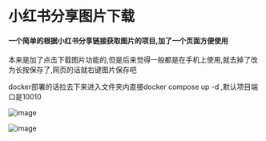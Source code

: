 # 小红书分享图片下载

#### 一个简单的根据小红书分享链接获取图片的项目,加了一个页面方便使用

本来是加了点击下载图片功能的,但是后来觉得一般都是在手机上使用,就去掉了改为长按保存了,网页的话就右键图片保存吧

docker部署的话拉去下来进入文件夹内直接docker compose up -d ,默认项目端口是10010

![image](https://github.com/user-attachments/assets/6efc5a4c-a65b-40ec-8d7f-110e53d2cd2f)


![image](https://github.com/user-attachments/assets/984e0731-e140-4d9b-a317-16c13841b497)
